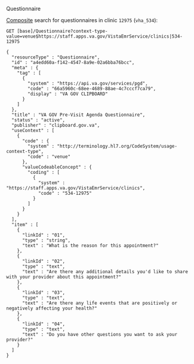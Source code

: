 Questionnaire

[Composite](https://www.hl7.org/fhir/search.html#composite) search for questionnaires in clinic `12975` (`vha_534`):

`GET [base]/Questionnaire?context-type-value=venue$https://staff.apps.va.gov/VistaEmrService/clinics|534-12975`

```
{
  "resourceType" : "Questionnaire",
  "id" : "a4edd60a-f142-4547-8a9e-02a6bba76bcc",
  "meta" : {
    "tag" : [
      {
        "system" : "https://api.va.gov/services/pgd",
        "code" : "66a5960c-68ee-4689-88ae-4c7cccf7ca79",
        "display" : "VA GOV CLIPBOARD"
      }
    ]
  },
  "title" : "VA GOV Pre-Visit Agenda Questionnaire",
  "status" : "active",
  "publisher" : "clipboard.gov.va",
  "useContext" : [
    {
      "code" : {
        "system" : "http://terminology.hl7.org/CodeSystem/usage-context-type",
        "code" : "venue"
      },
      "valueCodeableConcept" : {
        "coding" : [
          {
            "system" : "https://staff.apps.va.gov/VistaEmrService/clinics",
            "code" : "534-12975"
          }
        ]
      }
    }
  ],
  "item" : [
    {
      "linkId" : "01",
      "type" : "string",
      "text" : "What is the reason for this appointment?"
    },
    {
      "linkId" : "02",
      "type" : "text",
      "text" : "Are there any additional details you'd like to share with your provider about this appointment?"
    },
    {
      "linkId" : "03",
      "type" : "text",
      "text" : "Are there any life events that are positively or negatively affecting your health?"
    },
    {
      "linkId" : "04",
      "type" : "text",
      "text" : "Do you have other questions you want to ask your provider?"
    }
  ]
}
```
